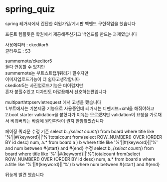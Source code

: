 # spring_quiz

spring 레거시에서 
간단한 회원가입/게시판 백엔드 
구현작업을 했습니다

프론트 템플릿은 학원에서 제공해주신거고
백엔드를 만드는 과제였습니다

사용에디터 : ckeditor5  
클라우드 : S3  

summernote/ckeditor5  
둘다 연동할 수 있지만  
summernote는 부트스트랩/j쿼리가 필수지만  
이미지업로드기능이 더 쉽다고생각합니다  
ckediotr5는 사진업로드기능은 더어렵지만  
혼자 붙힐수있고 디자인도 더깔끔해서 선호하는편입니다  

multiparthttpservletrequest 에서 고생을 했습니다  
1.부트에서는 기본제공 기능으로 사용중인데
레거시는 디펜시브+xml을 해줘야하고   
2.boot starter validation을 붙혔다가 
이유는 모르겠지만 validation이 요청을 가로채서
비워버리는 바람에 원인파악이 뭔지 한참찾았습니다

페이징 쿼리문 수정
기존
select b.*,(select count(*) from board where title like '%'||#{keyword}||'%')totalcount from(select ROW_NUMBER() OVER (ORDER BY id desc)  num, a.* from board a ) b where title like '%'||#{keyword}||'%' and num between #{start} and #{end}
수정
select b.*,(select count(*) from board where title like '%'||#{keyword}||'%')totalcount from(select ROW_NUMBER() OVER (ORDER BY id desc)  num, a.* from board a  where a.title like '%'||#{keyword}||'%') b where num between #{start} and #{end}  
  
뒤늦게 발견 했습니다



